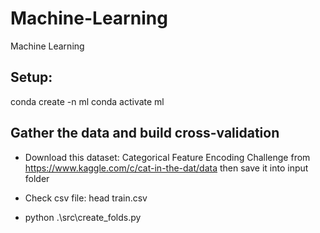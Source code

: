 # Machine-Learning
Machine Learning

## Setup:
conda create -n ml
conda activate ml

## Gather the data and build cross-validation

- Download this dataset: Categorical Feature Encoding Challenge from https://www.kaggle.com/c/cat-in-the-dat/data then save it into input folder

- Check csv file: 
    head train.csv

- python .\src\create_folds.py

